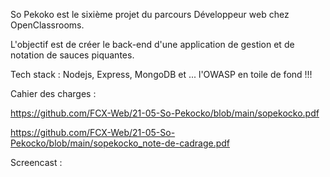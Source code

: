 So Pekoko est le sixième projet du parcours Développeur web chez OpenClassrooms.

L'objectif est de créer le back-end d'une application de gestion et de notation de sauces piquantes.

Tech stack : Nodejs, Express, MongoDB et ... l'OWASP en toile de fond !!!

Cahier des charges : 

  https://github.com/FCX-Web/21-05-So-Pekocko/blob/main/sopekocko.pdf
  
  https://github.com/FCX-Web/21-05-So-Pekocko/blob/main/sopekocko_note-de-cadrage.pdf
  
Screencast : 
